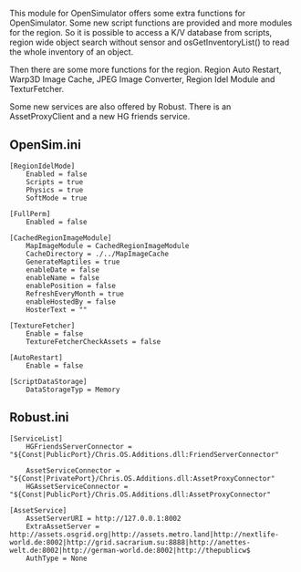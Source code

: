 This module for OpenSimulator offers some extra functions for OpenSimulator. Some new script functions are provided and more modules for the region. So it is possible to access a K/V database from scripts, region wide object search without sensor and osGetInventoryList() to read the whole inventory of an object.

Then there are some more functions for the region. Region Auto Restart, Warp3D Image Cache, JPEG Image Converter, Region Idel Module and TexturFetcher.

Some new services are also offered by Robust. There is an AssetProxyClient and a new HG friends service.

## OpenSim.ini

    [RegionIdelMode]
        Enabled = false
        Scripts = true
        Physics = true
        SoftMode = true
    
    [FullPerm]
        Enabled = false
    
    [CachedRegionImageModule]
        MapImageModule = CachedRegionImageModule
        CacheDirectory = ./../MapImageCache
        GenerateMaptiles = true
        enableDate = false
        enableName = false
        enablePosition = false
        RefreshEveryMonth = true
        enableHostedBy = false
        HosterText = ""
    
    [TextureFetcher]
        Enable = false
        TextureFetcherCheckAssets = false
    
    [AutoRestart]
        Enable = false

    [ScriptDataStorage]
        DataStorageTyp = Memory

## Robust.ini

    [ServiceList]
        HGFriendsServerConnector = "${Const|PublicPort}/Chris.OS.Additions.dll:FriendServerConnector"

        AssetServiceConnector = "${Const|PrivatePort}/Chris.OS.Additions.dll:AssetProxyConnector"
        HGAssetServiceConnector = "${Const|PublicPort}/Chris.OS.Additions.dll:AssetProxyConnector"

    [AssetService]
        AssetServerURI = http://127.0.0.1:8002
        ExtraAssetServer = http://assets.osgrid.org|http://assets.metro.land|http://nextlife-world.de:8002|http://grid.sacrarium.su:8888|http://anettes-welt.de:8002|http://german-world.de:8002|http://thepublicw$
        AuthType = None
